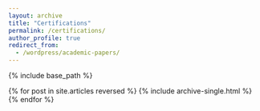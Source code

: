 ```yaml
---
layout: archive
title: "Certifications"
permalink: /certifications/
author_profile: true
redirect_from: 
  - /wordpress/academic-papers/
---
```


{% include base_path %}

{% for post in site.articles reversed %}
  {% include archive-single.html %}
{% endfor %}